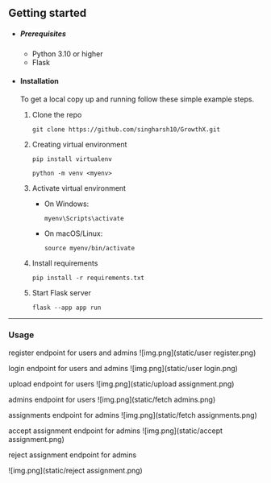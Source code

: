 ## Getting started
* ##### Prerequisites
  * Python 3.10 or higher
  * Flask

* #### Installation
    To get a local copy up and running follow 
these simple example steps.
  1. Clone the repo

       `git clone https://github.com/singharsh10/GrowthX.git`
  2. Creating virtual environment
      
     `pip install virtualenv`
  
     `python -m venv <myenv>`
  3. Activate virtual environment
  
        * On Windows:
     
          `myenv\Scripts\activate`
        * On macOS/Linux:
     
          `source myenv/bin/activate`

  4. Install requirements
    
     `pip install -r requirements.txt`
  5. Start Flask server
    
     `flask --app app run`

-----------------------
### Usage

register endpoint for users and admins
![img.png](static/user register.png)

login endpoint for users and admins
![img.png](static/user login.png)

upload endpoint for users
![img.png](static/upload assignment.png)

admins endpoint for users
![img.png](static/fetch admins.png)

assignments endpoint for admins
![img.png](static/fetch assignments.png)

accept assignment endpoint for admins
![img.png](static/accept assignment.png)

reject assignment endpoint for admins

![img.png](static/reject assignment.png)
  